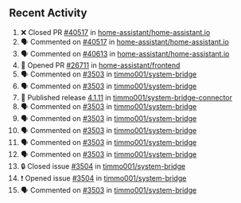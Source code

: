 ## Recent Activity

<!--START_SECTION:activity-->
1. ❌ Closed PR [#40517](https://github.com/home-assistant/home-assistant.io/pull/40517) in [home-assistant/home-assistant.io](https://github.com/home-assistant/home-assistant.io)
2. 🗣 Commented on [#40517](https://github.com/home-assistant/home-assistant.io/issues/40517) in [home-assistant/home-assistant.io](https://github.com/home-assistant/home-assistant.io)
3. 🗣 Commented on [#40613](https://github.com/home-assistant/home-assistant.io/issues/40613) in [home-assistant/home-assistant.io](https://github.com/home-assistant/home-assistant.io)
4. 💪 Opened PR [#26711](https://github.com/home-assistant/frontend/pull/26711) in [home-assistant/frontend](https://github.com/home-assistant/frontend)
5. 🗣 Commented on [#3503](https://github.com/timmo001/system-bridge/issues/3503) in [timmo001/system-bridge](https://github.com/timmo001/system-bridge)
6. 🗣 Commented on [#3503](https://github.com/timmo001/system-bridge/issues/3503) in [timmo001/system-bridge](https://github.com/timmo001/system-bridge)
7. 🚀 Published release [4.1.11](https://github.com/4.1.11) in [timmo001/system-bridge-connector](https://github.com/timmo001/system-bridge-connector)
8. 🗣 Commented on [#3503](https://github.com/timmo001/system-bridge/issues/3503) in [timmo001/system-bridge](https://github.com/timmo001/system-bridge)
9. 🗣 Commented on [#3503](https://github.com/timmo001/system-bridge/issues/3503) in [timmo001/system-bridge](https://github.com/timmo001/system-bridge)
10. 🗣 Commented on [#3503](https://github.com/timmo001/system-bridge/issues/3503) in [timmo001/system-bridge](https://github.com/timmo001/system-bridge)
11. 🗣 Commented on [#3503](https://github.com/timmo001/system-bridge/issues/3503) in [timmo001/system-bridge](https://github.com/timmo001/system-bridge)
12. 🗣 Commented on [#3503](https://github.com/timmo001/system-bridge/issues/3503) in [timmo001/system-bridge](https://github.com/timmo001/system-bridge)
13. 🔒 Closed issue [#3504](https://github.com/timmo001/system-bridge/issues/3504) in [timmo001/system-bridge](https://github.com/timmo001/system-bridge)
14. ❗ Opened issue [#3504](https://github.com/timmo001/system-bridge/issues/3504) in [timmo001/system-bridge](https://github.com/timmo001/system-bridge)
15. 🗣 Commented on [#3503](https://github.com/timmo001/system-bridge/issues/3503) in [timmo001/system-bridge](https://github.com/timmo001/system-bridge)
<!--END_SECTION:activity-->
